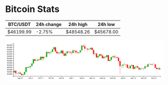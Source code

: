 # Bitcoin Stats

BTC/USDT|24h change|24h high|24h low|
|---|---|---|---|
|$46199.99|-2.75%|$48548.26|$45678.00|

<img src="./chart.svg">

